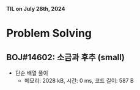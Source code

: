 **TIL on July 28th, 2024**

# Problem Solving
## BOJ#14602: 소금과 후추 (small)
* 단순 배열 풀이
    - 메모리: 2028 kB, 시간: 0 ms, 코드 길이: 587 B
